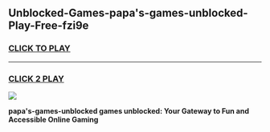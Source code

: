 
## Unblocked-Games-papa's-games-unblocked-Play-Free-fzi9e
<h3>
<a href="https://premium76.site?title=papa's-games-unblocked&ref=10A">CLICK TO PLAY</a></h3>
<hr>

<h3>
<a href="https://premium76.site?title=papa's-games-unblocked&ref=10A">CLICK 2 PLAY</a>
  
</h3>

<a href="https://premium76.site?title=papa's-games-unblocked&ref=10A"><img src="https://clearcache.store/games.png"></a>


**papa's-games-unblocked games unblocked: Your Gateway to Fun and Accessible Online Gaming**
